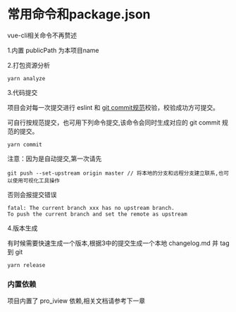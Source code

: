 # 常用命令和package.json

vue-cli相关命令不再赘述

1.内置 publicPath 为本项目name

2.打包资源分析

```
yarn analyze
```
3.代码提交

项目会对每一次提交进行 eslint 和 [git commit规范](https://zhuanlan.zhihu.com/p/90281637)校验，校验成功方可提交。

可自行按规范提交，也可用下列命令提交,该命令会同时生成对应的 git commit 规范的提交。

```
yarn commit
```

注意：因为是自动提交,第一次请先
```
git push --set-upstream origin master // 将本地的分支和远程分支建立联系,也可以使用可视化工具操作
```

否则会报提交错误
```
fatal: The current branch xxx has no upstream branch.
To push the current branch and set the remote as upstream
```


4.版本生成

有时候需要快速生成一个版本,根据3中的提交生成一个本地 changelog.md 并 tag 到 git

```
yarn release
```

### 内置依赖

项目内置了 pro_iview 依赖,相关文档请参考下一章

